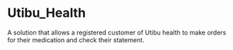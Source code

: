 # Utibu_Health
A solution that allows a registered customer of Utibu health to make orders for their medication and check their statement. 
